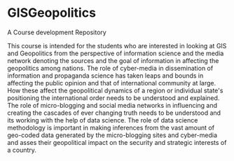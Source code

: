 # GISGeopolitics
A Course development Repository

This course is intended for the students who are interested in looking at GIS and Geopolitics from the perspective of information science and the media network denoting the sources and the goal of information in affecting the geopolitics among nations. The role of cyber-media in dissemination of information and propaganda science has taken leaps and bounds in affecting the public opinion and that of international community at large. How these affect the geopolitical dynamics of a region or individual state's positioning the international order needs to be understood and explained. The role of micro-blogging and social media networks in influencing and creating the cascades of ever changing truth needs to be understood and its working with the help of data science. The role of data science methodology is important in making inferences from the vast amount of geo-coded data generated by the micro-blogging sites and cyber-media and asses their geopolitical impact on the security and strategic interests of a country.
